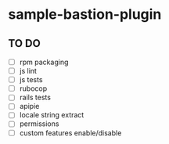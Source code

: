 # sample-bastion-plugin

## TO DO
- [ ] rpm packaging
- [ ] js lint
- [ ] js tests
- [ ] rubocop
- [ ] rails tests
- [ ] apipie
- [ ] locale string extract
- [ ] permissions
- [ ] custom features enable/disable
